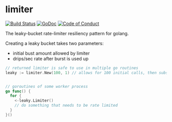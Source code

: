 limiter
========

[![Build Status](https://travis-ci.org/eapache/go-resiliency.svg?branch=master)](https://travis-ci.org/eapache/go-resiliency)
[![GoDoc](https://godoc.org/github.com/eapache/go-resiliency/limiter?status.svg)](https://godoc.org/github.com/limiter/go-resiliency/deadline)
[![Code of Conduct](https://img.shields.io/badge/code%20of%20conduct-active-blue.svg)](https://eapache.github.io/conduct.html)

The leaky-bucket rate-limiter resiliency pattern for golang.

Creating a leaky bucket takes two parameters:
- initial bust amount allowed by limiter
- drips/sec rate after burst is used up

```go
// returned limiter is safe to use in multiple go routines
leaky := limiter.New(100, 1) // allows for 100 initial calls, then subsequent calls of 1 per second


// goroutines of some worker process
go func() {
  for {
    <-leaky.Limiter()
    // do something that needs to be rate limited
  }
}()
```
